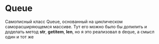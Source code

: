 # Queue
Самописный класс Queue, основанный на циклическом саморасширяющемся массиве. Тут его можно было бы допилить и доделать метод __str__, __getitem__, __len__, но я это реализовал в deque, а смысл один и тот же
